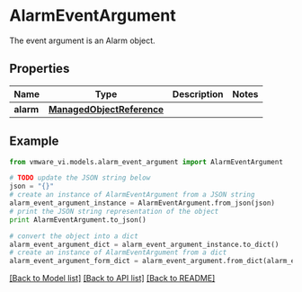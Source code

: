 # AlarmEventArgument

The event argument is an Alarm object. 

## Properties
Name | Type | Description | Notes
------------ | ------------- | ------------- | -------------
**alarm** | [**ManagedObjectReference**](ManagedObjectReference.md) |  | 

## Example

```python
from vmware_vi.models.alarm_event_argument import AlarmEventArgument

# TODO update the JSON string below
json = "{}"
# create an instance of AlarmEventArgument from a JSON string
alarm_event_argument_instance = AlarmEventArgument.from_json(json)
# print the JSON string representation of the object
print AlarmEventArgument.to_json()

# convert the object into a dict
alarm_event_argument_dict = alarm_event_argument_instance.to_dict()
# create an instance of AlarmEventArgument from a dict
alarm_event_argument_form_dict = alarm_event_argument.from_dict(alarm_event_argument_dict)
```
[[Back to Model list]](../README.md#documentation-for-models) [[Back to API list]](../README.md#documentation-for-api-endpoints) [[Back to README]](../README.md)


